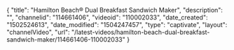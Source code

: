 {
    "title": "Hamilton Beach&reg; Dual Breakfast Sandwich Maker",
    "description": "",
    "channelid": "114661406",
    "videoid": "110002033",
    "date_created": "1502524613",
    "date_modified": "1504247457",
    "type": "captivate",
    "layout": "channelVideo",
    "url": "\/latest-videos\/hamilton-beach-dual-breakfast-sandwich-maker\/114661406-110002033"
}
